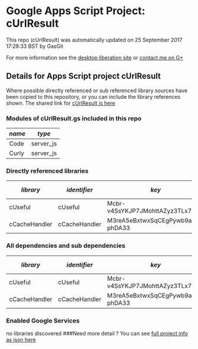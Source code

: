 # Google Apps Script Project: cUrlResult
This repo (cUrlResult) was automatically updated on 25 September 2017 17:28:33 BST by GasGit

For more information see the [desktop liberation site](http://ramblings.mcpher.com/Home/excelquirks/drivesdk/gettinggithubready "desktop liberation") or [contact me on G+](https://plus.google.com/+BruceMcpherson "Bruce McPherson - GDE")
## Details for Apps Script project cUrlResult
Where possible directly referenced or sub referenced library sources have been copied to this repository, or you can include the library references shown. 
The shared link for [cUrlResult is here](https://script.google.com/d/1NtAiJulZM4DssyN0HcK2XXTnykN_Ir2ee2pXV-CT367nKbdbTvRX4pTM/edit?usp=sharing "open in the GAS IDE")

### Modules of cUrlResult.gs included in this repo
*name*|*type*
--- | --- 
Code| server_js
Curly| server_js
### Directly referenced libraries
*library*|*identifier*|*key*|*version*|*dev mode*|*source*|
--- | --- | --- | --- | --- | --- 
cUseful| cUseful|Mcbr-v4SsYKJP7JMohttAZyz3TLx7pV4j|88|no|[here](libraries/cUseful "library source")
cCacheHandler| cCacheHandler|M3reA5eBxtwxSqCEgPywb9ai_d-phDA33|17|no|[here](libraries/cCacheHandler "library source")
### All dependencies and sub dependencies
*library*|*identifier*|*key*|*version*|*dev mode*|*source*|
--- | --- | --- | --- | --- | --- 
cUseful| cUseful|Mcbr-v4SsYKJP7JMohttAZyz3TLx7pV4j|88|no|[here](libraries/cUseful "library source")
cCacheHandler| cCacheHandler|M3reA5eBxtwxSqCEgPywb9ai_d-phDA33|17|no|[here](libraries/cCacheHandler "library source")
### Enabled Google Services
no libraries discovered
###Need more detail ?
You can see [full project info as json here](info.json)
